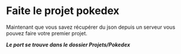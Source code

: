 # Faite le projet pokedex
Maintenant que vous savez récupérer du json depuis un serveur vous pouvez faire votre premier projet.

***Le port se trouve dans le dossier Projets/Pokedex***